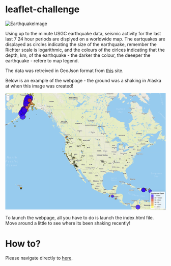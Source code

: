 # leaflet-challenge

![EarthquakeImage](https://encrypted-tbn0.gstatic.com/images?q=tbn%3AANd9GcQByfMlnNNMsgvauxth2CiAxKzc5-6YwuqFfg&usqp=CAU)

Using up to the minute USGC earthquake data, seismic activity for the last last 7 24 hour periods are displyed on a worldwide map. The eartquakes are displayed as circles indicating the size of the earthquake, remember the Richter scale is logarithmic, and the colours of the cirlces indicating that the depth, km, of the earthquake - the darker the colour, the deeeper the earthquake - refere to map legend. 

The data was retreived in GeoJson format from [this](https://earthquake.usgs.gov/earthquakes/feed/v1.0/geojson.php) site. 

Below is an example of the webpage - the ground was a shaking in Alaska at when this image was created! 

![webpage](Leaflet-Step-1/Images/WebPage.png)

To launch the webpage, all you have to do is launch the index.html file. Move around a little to see where its been shaking recently!

# How to?
Please navigate directly to [here](https://github.com/Conor134/leaflet-challenge).
